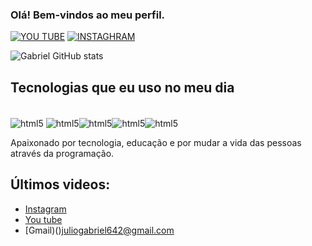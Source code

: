 ### Olá! Bem-vindos ao meu perfil.

[![YOU TUBE](https://img.shields.io/badge/YouTube-FF0000?style=for-the-badge&logo=youtube&logoColor=white)](https://www.youtube.com/channel/UCAXz2PUp61TTXk_Uk5F-kTQ)
[![INSTAGHRAM](https://img.shields.io/badge/Instagram-E4405F?style=for-the-badge&logo=instagram&logoColor=white)](https://www.instagram.com/biel_slv15/)

![Gabriel GitHub stats](https://github-readme-stats.vercel.app/api?username=Gabrielscriptt&show_icons=true&theme=radical)

## Tecnologias que eu uso no meu dia

<div style="display: inline_block"><br/>
<img align="center" alt="html5" src="https://img.shields.io/badge/HTML5-E34F26?style=for-the-badge&logo=html5&logoColor=white" />
<img align="center" alt="html5" src="https://img.shields.io/badge/CSS3-1572B6?style=for-the-badge&logo=css3&logoColor=white" /><img align="center" alt="html5" src="https://img.shields.io/badge/JavaScript-F7DF1E?style=for-the-badge&logo=javascript&logoColor=black" /><img align="center" alt="html5" src="https://img.shields.io/badge/React-20232A?style=for-the-badge&logo=react&logoColor=61DAFB" /><img align="center" alt="html5" src="https://img.shields.io/badge/Node.js-43853D?style=for-the-badge&logo=node.js&logoColor=white" /><img 

</div>

Apaixonado por tecnologia, educação e por mudar a vida das pessoas através da programação.

## Últimos videos:

- [Instagram](https://www.instagram.com/biel_slv15/)<br/>
- [ You tube ](https://www.youtube.com/channel/UCAXz2PUp61TTXk_Uk5F-kTQ)<br/>
- [Gmail)()juliogabriel642@gmail.com<br/>
